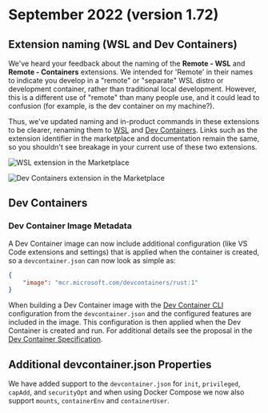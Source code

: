 # September 2022 (version 1.72)

## Extension naming (WSL and Dev Containers)

We've heard your feedback about the naming of the **Remote - WSL** and **Remote - Containers** extensions. We intended for 'Remote' in their names to indicate you develop in a "remote" or "separate" WSL distro or development container, rather than traditional local development. However, this is a different use of "remote" than many people use, and it could lead to confusion (for example, is the dev container on my machine?).

Thus, we've updated naming and in-product commands in these extensions to be clearer, renaming them to [WSL](https://marketplace.visualstudio.com/items?itemName=ms-vscode-remote.remote-wsl) and [Dev Containers](https://marketplace.visualstudio.com/items?itemName=ms-vscode-remote.remote-containers). Links such as the extension identifier in the marketplace and documentation remain the same, so you shouldn't see breakage in your current use of these two extensions.

![WSL extension in the Marketplace](images/1_72/wsl-extension.png)

![Dev Containers extension in the Marketplace](images/1_72/dev-containers-extension.png)

## Dev Containers

### Dev Container Image Metadata

A Dev Container image can now include additional configuration (like VS Code extensions and settings) that is applied when the container is created, so a `devcontainer.json` can now look as simple as:

```json
{
    "image": "mcr.microsoft.com/devcontainers/rust:1"
}
```

When building a Dev Container image with the [Dev Container CLI](https://github.com/devcontainers/cli) configuration from the `devcontainer.json` and the configured features are included in the image. This configuration is then applied when the Dev Container is created and run. For additional details see the proposal in the [Dev Container Specification](https://github.com/devcontainers/spec/blob/main/proposals/image-metadata.md).

## Additional devcontainer.json Properties

We have added support to the `devcontainer.json` for `init`, `privileged`, `capAdd`, and `securityOpt` and when using Docker Compose we now also support `mounts`, `containerEnv` and `containerUser`.
